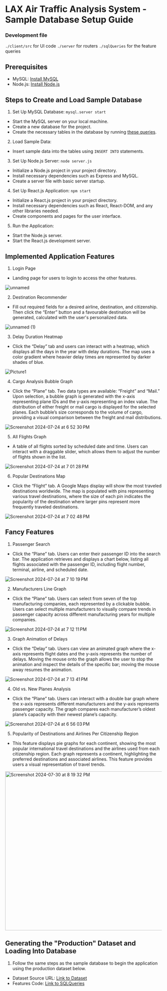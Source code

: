 # LAX Air Traffic Analysis System - Sample Database Setup Guide

### Development file
`./client/src` for UI code
`./server` for routers
`./sqlQueries` for the feature queries

## Prerequisites
- MySQL: [Install MySQL](https://dev.mysql.com/doc/refman/8.0/en/installing.html)
- Node.js: [Install Node.js](https://nodejs.org/)

## Steps to Create and Load Sample Database
1. Set Up MySQL Database: `mysql.server start` 
- Start the MySQL server on your local machine.
- Create a new database for the project.
- Create the necessary tables in the database by running [these queries](https://github.com/felicityy-li/CS338Project/blob/main/sqlQueries/creatTableQueries.sql).

2. Load Sample Data:
- Insert sample data into the tables using ```INSERT INTO``` statements.

3. Set Up Node.js Server: `node server.js`
- Initialize a Node.js project in your project directory.
- Install necessary dependencies such as Express and MySQL.
- Create a server file with basic server startup.

4. Set Up React.js Application: `npm start`
- Initialize a React.js project in your project directory.
- Install necessary dependencies such as React, React-DOM, and any other libraries needed.
- Create components and pages for the user interface.

5. Run the Application:
- Start the Node.js server.
- Start the React.js development server.

## Implemented Application Features
1. Login Page
- Landing page for users to login to access the other features.

![unnamed](https://github.com/user-attachments/assets/fa1729f6-a404-4021-92cd-6fae62831b07)

2. Destination Recommender
- Fill out required fields for a desired airline, destination, and citizenship. Then click the “Enter” button and a favourable destination will be generated, calculated with the user's personalized data.

![unnamed (1)](https://github.com/user-attachments/assets/ba4b6f83-c4f0-46b5-a22d-fb3e75157839)

3. Delay Duration Heatmap
- Click the “Delay” tab and users can interact with a heatmap, which displays all the days in the year with delay durations. The map uses a color gradient where heavier delay times are represented by darker shades of blue.

![Picture1](https://github.com/user-attachments/assets/9b101df1-5115-4bd6-bf64-27dc33e26087)

4. Cargo Analysis Bubble Graph
- Click the “Plane” tab. Two data types are available: “Freight” and “Mail.” Upon selection, a bubble graph is generated with the x-axis representing plane IDs and the y-axis representing an index value. The distribution of either freight or mail cargo is displayed for the selected planes. Each bubble’s size corresponds to the volume of cargo, providing a visual comparison between the freight and mail distributions.

![Screenshot 2024-07-24 at 6 52 30 PM](https://github.com/user-attachments/assets/66daaf9b-4b9f-4f00-bb13-9fbdb180d364)

5. All Flights Graph
- A table of all flights sorted by scheduled date and time. Users can interact with a draggable slider, which allows them to adjust the number of flights shown in the list.

![Screenshot 2024-07-24 at 7 01 28 PM](https://github.com/user-attachments/assets/e41beb40-fc9c-4856-8778-0795d0b82782)

6. Popular Destinations Map
- Click the “Flight” tab. A Google Maps display will show the most traveled destinations worldwide. The map is populated with pins representing various travel destinations, where the size of each pin indicates the popularity of the destination where larger pins represent more frequently traveled destinations.

![Screenshot 2024-07-24 at 7 02 48 PM](https://github.com/user-attachments/assets/13bec99c-2e84-4fed-8026-ef84784244b1)


## Fancy Features
1. Passenger Search
- Click the “Plane” tab. Users can enter their passenger ID into the search bar. The application retrieves and displays a chart below, listing all flights associated with the passenger ID, including flight number, terminal, airline, and scheduled date.

![Screenshot 2024-07-24 at 7 10 19 PM](https://github.com/user-attachments/assets/0c0aa714-446c-43ee-a06f-37c187cbe2c4)

2. Manufacturers Line Graph
- Click the “Plane” tab. Users can select from seven of the top manufacturing companies, each represented by a clickable bubble. Users can select multiple manufacturers to visually compare trends in passenger capacity across different manufacturing years for multiple companies.

![Screenshot 2024-07-24 at 7 12 11 PM](https://github.com/user-attachments/assets/655298d1-ca62-4faf-bc2b-261ebfb69d61)

3. Graph Animation of Delays
- Click the “Delay” tab. Users can view an animated graph where the x-axis represents flight dates and the y-axis represents the number of delays. Moving the mouse onto the graph allows the user to stop the animation and inspect the details of the specific bar; moving the mouse away resumes the animation.

![Screenshot 2024-07-24 at 7 13 41 PM](https://github.com/user-attachments/assets/922ef50f-d44a-4348-a6b8-f38637779c13)

4. Old vs. New Planes Analysis
- Click the “Plane” tab. Users can interact with a double bar graph where the x-axis represents different manufacturers and the y-axis represents passenger capacity. The graph compares each manufacturer’s oldest plane’s capacity with their newest plane’s capacity.

![Screenshot 2024-07-24 at 6 56 03 PM](https://github.com/user-attachments/assets/1c220ba5-4fbc-4117-a0ac-ba235adef982)

5. Popularity of Destinations and Airlines Per Citizenship Region
-  This feature displays pie graphs for each continent, showing the most popular international travel destinations and the airlines used from each citizenship region. Each graph represents a continent, highlighting the preferred destinations and associated airlines. This feature provides users a visual representation of travel trends.

<img width="512" alt="Screenshot 2024-07-30 at 8 19 32 PM" src="https://github.com/user-attachments/assets/8ac02b5c-eba4-46a5-962f-709c5d84039c">

## Generating the "Production" Dataset and Loading Into Database 
1. Follow the same steps as the sample database to begin the application using the production dataset below.
- Dataset Source URL: [Link to Dataset](https://docs.google.com/spreadsheets/d/17Yw6M64DnXAd3H8bzVjYxYuBQZWKBg9eiUowmcuEjhU/edit?usp=sharing)
- Features Code: [Link to SQLQueries](https://github.com/felicityy-li/CS338Project/blob/main/sqlQueries/featureQueries.sql)
